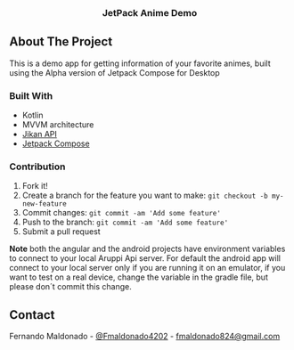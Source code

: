 <!--
*** Thanks for checking out this README Template. If you have a suggestion that would
*** make this better, please fork the repo and create a pull request or simply open
*** an issue with the tag "enhancement".
*** Thanks again! Now go create something AMAZING! :D
-->





<!-- PROJECT SHIELDS -->
<!--
*** I'm using markdown "reference style" links for readability.
*** Reference links are enclosed in brackets [ ] instead of parentheses ( ).
*** See the bottom of this document for the declaration of the reference variables
*** for contributors-url, forks-url, etc. This is an optional, concise syntax you may use.
*** https://www.markdownguide.org/basic-syntax/#reference-style-links
-->




<!-- PROJECT LOGO -->
<br />
<p align="center">

  <h3 align="center">JetPack Anime Demo</h3>

</p>





<!-- ABOUT THE PROJECT -->
## About The Project


This is a demo app for getting information of your favorite animes, built using the Alpha version of Jetpack Compose for Desktop

### Built With

* Kotlin
* MVVM architecture
* [Jikan API](https://github.com/jikan-me/jikan)
* [Jetpack Compose](https://github.com/JetBrains/compose-jb)




### Contribution 

1. Fork it!
2. Create a branch for the feature you want to make: `git checkout -b my-new-feature`
3. Commit changes: `git commit -am 'Add some feature'`
4. Push to the branch: `git commit -am 'Add some feature'`
5. Submit a pull request

**Note** both the angular and the android projects have environment variables to connect to your local Aruppi Api server. For default
the android app will connect to your local server only if you are running it on an emulator, if you want to test on a real device, change the variable
in the gradle file, but please don´t commit this change.


<!-- CONTACT -->
## Contact

Fernando Maldonado - [@Fmaldonado4202](https://twitter.com/Fmaldonado4202) - fmaldonado824@gmail.com






